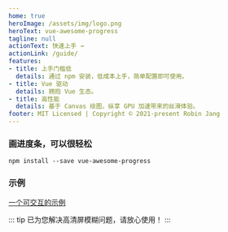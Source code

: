 ```yaml
---
home: true
heroImage: /assets/img/logo.png
heroText: vue-awesome-progress
tagline: null
actionText: 快速上手 →
actionLink: /guide/
features:
- title: 上手门槛低
  details: 通过 npm 安装，低成本上手，简单配置即可使用。
- title: Vue 驱动
  details: 拥抱 Vue 生态。
- title: 高性能
  details: 基于 Canvas 绘图，纵享 GPU 加速带来的丝滑体验。
footer: MIT Licensed | Copyright © 2021-present Robin Jang
---
```


### 画进度条，可以很轻松

```shell
npm install --save vue-awesome-progress
```

### 示例

[一个可交互的示例](/demo/)

::: tip
已为您解决高清屏模糊问题，请放心使用！
:::
